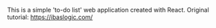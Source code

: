 This is a simple 'to-do list' web application created with React.
Original tutorial: https://ibaslogic.com/
